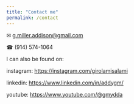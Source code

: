 ```yaml
---
title: "Contact me"
permalink: /contact
---
```

✉ g.miller.addison@gmail.com

☎ (914) 574-1064

I can also be found on:

instagram: https://instagram.com/girolamisalami

linkedin: https://www.linkedin.com/in/addygm/ 

youtube: https://www.youtube.com/@gmydda
